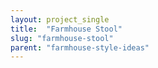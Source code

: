 ```yaml
---
layout: project_single
title:  "Farmhouse Stool"
slug: "farmhouse-stool"
parent: "farmhouse-style-ideas"
---
```

 